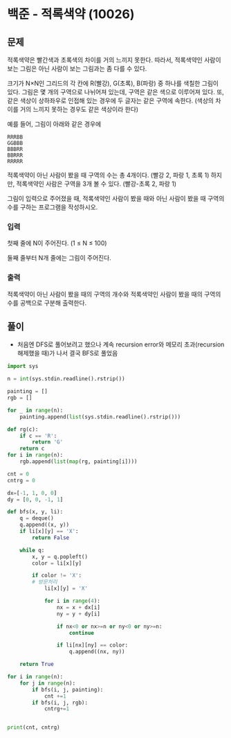 # 백준 - 적록색약 (10026)

## 문제
적록색약은 빨간색과 초록색의 차이를 거의 느끼지 못한다. 따라서, 적록색약인 사람이 보는 그림은 아닌 사람이 보는 그림과는 좀 다를 수 있다.

크기가 N×N인 그리드의 각 칸에 R(빨강), G(초록), B(파랑) 중 하나를 색칠한 그림이 있다. 그림은 몇 개의 구역으로 나뉘어져 있는데, 구역은 같은 색으로 이루어져 있다. 또, 같은 색상이 상하좌우로 인접해 있는 경우에 두 글자는 같은 구역에 속한다. (색상의 차이를 거의 느끼지 못하는 경우도 같은 색상이라 한다)


예를 들어, 그림이 아래와 같은 경우에

```
RRRBB
GGBBB
BBBRR
BBRRR
RRRRR
```

적록색약이 아닌 사람이 봤을 때 구역의 수는 총 4개이다. (빨강 2, 파랑 1, 초록 1) 하지만, 적록색약인 사람은 구역을 3개 볼 수 있다. (빨강-초록 2, 파랑 1)

그림이 입력으로 주어졌을 때, 적록색약인 사람이 봤을 때와 아닌 사람이 봤을 때 구역의 수를 구하는 프로그램을 작성하시오.

### 입력
첫째 줄에 N이 주어진다. (1 ≤ N ≤ 100)

둘째 줄부터 N개 줄에는 그림이 주어진다.

### 출력
적록색약이 아닌 사람이 봤을 때의 구역의 개수와 적록색약인 사람이 봤을 때의 구역의 수를 공백으로 구분해 출력한다.


## 풀이
- 처음엔 DFS로 풀어보려고 했으나 계속 recursion error와 메모리 초과(recursion 해제했을 때)가 나서 결국 BFS로 풀었음

```python
import sys

n = int(sys.stdin.readline().rstrip())

painting = []
rgb = []

for _ in range(n):
    painting.append(list(sys.stdin.readline().rstrip()))

def rg(c):
    if c == 'R':
        return 'G'
    return c
for i in range(n):
    rgb.append(list(map(rg, painting[i])))

cnt = 0
cntrg = 0

dx=[-1, 1, 0, 0]
dy = [0, 0, -1, 1]

def bfs(x, y, li):
    q = deque()
    q.append((x, y))
    if li[x][y] == 'X':
        return False

    while q:
        x, y = q.popleft()
        color = li[x][y]

        if color != 'X':
        # 방문처리
            li[x][y] = 'X'

            for i in range(4):
                nx = x + dx[i]
                ny = y + dy[i]

                if nx<0 or nx>=n or ny<0 or ny>=n:
                    continue

                if li[nx][ny] == color:
                    q.append((nx, ny))

    return True

for i in range(n):
    for j in range(n):
        if bfs(i, j, painting):
            cnt +=1
        if bfs(i, j, rgb):
            cntrg+=1


print(cnt, cntrg)
```
